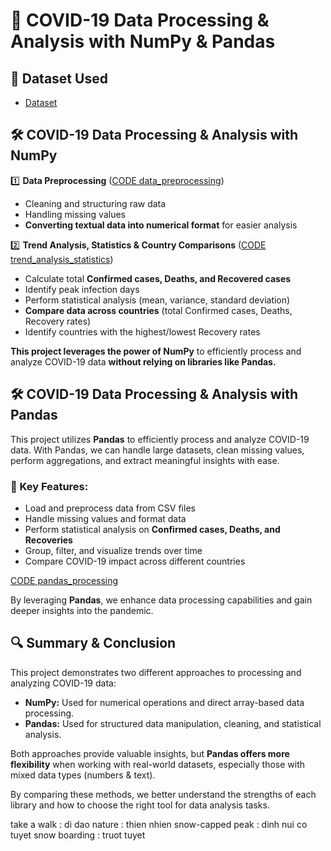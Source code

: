 # 🦠 COVID-19 Data Processing & Analysis with NumPy & Pandas  

## 📂 Dataset Used  
- <a href="https://github.com/NhutVuong/Covid-19_Processing_by_Numpy-Pandas/blob/main/covid_19_data.csv">Dataset</a>

## 🛠️ COVID-19 Data Processing & Analysis with NumPy  

1️⃣ **Data Preprocessing** ([CODE data_preprocessing](https://github.com/NhutVuong/Covid-19_Processing_by_Numpy-Pandas/blob/main/Code_numpy/Code_numpy/Tien_xu_ly_du_lieu.ipynb))
   - Cleaning and structuring raw data  
   - Handling missing values  
   - **Converting textual data into numerical format** for easier analysis
     
2️⃣ **Trend Analysis, Statistics & Country Comparisons** ([CODE trend_analysis_statistics](https://github.com/NhutVuong/Covid-19_Processing_by_Numpy-Pandas/blob/main/Code_numpy/Code_numpy/Phan_tich_xu_huong_dich_benh.ipynb))  
   - Calculate total **Confirmed cases, Deaths, and Recovered cases**  
   - Identify peak infection days  
   - Perform statistical analysis (mean, variance, standard deviation)  
   - **Compare data across countries** (total Confirmed cases, Deaths, Recovery rates)  
   - Identify countries with the highest/lowest Recovery rates  

**This project leverages the power of NumPy** to efficiently process and analyze COVID-19 data **without relying on libraries like Pandas.**  

## 🛠️ COVID-19 Data Processing & Analysis with Pandas  

This project utilizes **Pandas** to efficiently process and analyze COVID-19 data. With Pandas, we can handle large datasets, clean missing values, perform aggregations, and extract meaningful insights with ease.  

### 🔹 Key Features:  
- Load and preprocess data from CSV files  
- Handle missing values and format data  
- Perform statistical analysis on **Confirmed cases, Deaths, and Recoveries**  
- Group, filter, and visualize trends over time  
- Compare COVID-19 impact across different countries  

[CODE pandas_processing](https://github.com/NhutVuong/Covid-19_Processing_by_Numpy-Pandas/blob/main/Code_pandas/Code_pandas.ipynb)

By leveraging **Pandas**, we enhance data processing capabilities and gain deeper insights into the pandemic.  

## 🔍 Summary & Conclusion  

This project demonstrates two different approaches to processing and analyzing COVID-19 data:  
- **NumPy:** Used for numerical operations and direct array-based data processing.  
- **Pandas:** Used for structured data manipulation, cleaning, and statistical analysis.  

Both approaches provide valuable insights, but **Pandas offers more flexibility** when working with real-world datasets, especially those with mixed data types (numbers & text).  

By comparing these methods, we better understand the strengths of each library and how to choose the right tool for data analysis tasks. 


take a walk : di dao
nature : thien nhien
snow-capped peak : dinh nui co tuyet
snow boarding : truot tuyet
